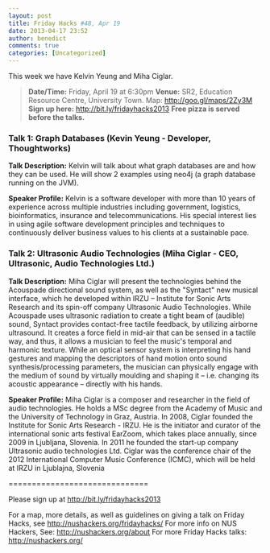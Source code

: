 ```yaml
---
layout: post
title: Friday Hacks #48, Apr 19
date: 2013-04-17 23:52
author: benedict
comments: true
categories: [Uncategorized]
---
```

This week we have Kelvin Yeung and Miha Ciglar.

<blockquote><strong>Date/Time:</strong> Friday, April 19 at 6:30pm
<strong>Venue:</strong> SR2, Education Resource Centre, University Town. Map: <a href="http://goo.gl/maps/2Zy3M">http://goo.gl/maps/2Zy3M</a>
<strong>Sign up here:</strong> <a href="http://bit.ly/fridayhacks2013">http://bit.ly/fridayhacks2013</a>
<strong>Free pizza is served before the talks.</strong></blockquote>
<h3>Talk 1: Graph Databases (Kevin Yeung - Developer, Thoughtworks)</h3>

<strong>Talk Description:</strong>
Kelvin will talk about what graph databases are and how they can be used. He will show 2 examples using neo4j (a graph database running on the JVM).

<strong>Speaker Profile:</strong>
Kelvin is a software developer with more than 10 years of experience across multiple industries including government, logistics, bioinformatics, insurance and telecommunications. His special interest lies in using agile software development principles and techniques to continuously deliver business values to his clients at a sustainable pace.

<h3>Talk 2: Ultrasonic Audio Technologies (Miha Ciglar - CEO, Ultrasonic, Audio Technologies Ltd.)</h3>

<strong>Talk Description:</strong>
Miha Ciglar will present the technologies behind the Acouspade directional sound system, as well as the "Syntact" new musical interface, which he developed within IRZU – Institute for Sonic Arts Research and its spin-off company Ultrasonic Audio Technologies. While Acouspade uses ultrasonic radiation to create a tight beam of (audible) sound, Syntact provides contact-free tactile feedback, by utilizing airborne ultrasound. It creates a force field in mid-air that can be sensed in a tactile way, and thus, it allows a musician to feel the music's temporal and harmonic texture. While an optical sensor system is interpreting his hand gestures and mapping the descriptors of hand motion onto sound synthesis/processing parameters, the musician can physically engage with the medium of sound by virtually moulding and shaping it – i.e. changing its acoustic appearance – directly with his hands.

<strong>Speaker Profile:</strong>
Miha Ciglar is a composer and researcher in the field of audio technologies. He holds a MSc degree from the Academy of Music and the University of Technology in Graz, Austria. In 2008, Ciglar founded the Institute for Sonic Arts Research - IRZU. He is the initiator and curator of the international sonic arts festival EarZoom, which takes place annually, since 2009 in Ljubljana, Slovenia. In 2011 he founded the start-up company Ultrasonic audio technologies Ltd. Ciglar was the conference chair of the 2012 International Computer Music Conference (ICMC), which will be held at IRZU in Ljublajna, Slovenia 

==============================

Please sign up at <a href="http://bit.ly/fridayhacks2013">http://bit.ly/fridayhacks2013</a>

For a map, more details, as well as guidelines on giving a talk on Friday Hacks, see <a href="http://nushackers.org/fridayhacks/">http://nushackers.org/fridayhacks/</a>
For more info on NUS Hackers, See: <a href="http://nushackers.org/about">http://nushackers.org/about</a>
For more Friday Hacks talks: <a href="http://nushackers.org/">http://nushackers.org/</a>
